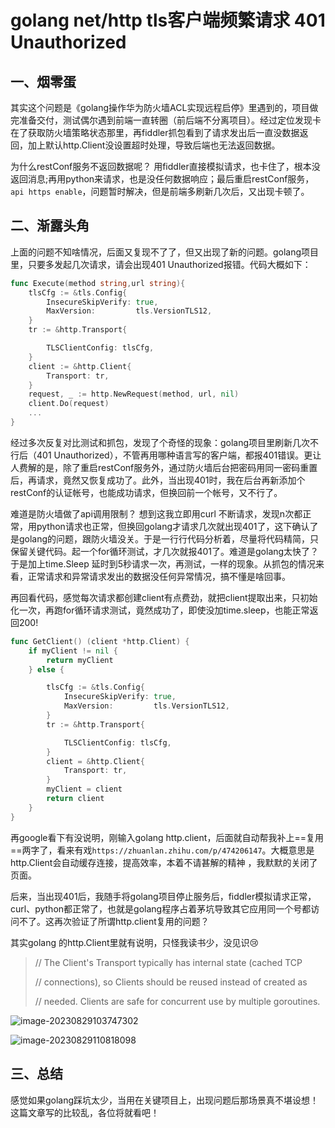 # golang net/http tls客户端频繁请求 401 Unauthorized

## 一、烟零蛋

 其实这个问题是《golang操作华为防火墙ACL实现远程启停》里遇到的，项目做完准备交付，测试偶尔遇到前端一直转圈（前后端不分离项目）。经过定位发现卡在了获取防火墙策略状态那里，再fiddler抓包看到了请求发出后一直没数据返回，加上默认http.Client没设置超时处理，导致后端也无法返回数据。

为什么restConf服务不返回数据呢？ 用fiddler直接模拟请求，也卡住了，根本没返回消息;再用python来请求，也是没任何数据响应；最后重启restConf服务，`api https enable`，问题暂时解决，但是前端多刷新几次后，又出现卡顿了。

<!--more-->

## 二、渐露头角

 上面的问题不知啥情况，后面又复现不了了，但又出现了新的问题。golang项目里，只要多发起几次请求，请会出现401 Unauthorized报错。代码大概如下：

```go
func Execute(method string,url string){
	tlsCfg := &tls.Config{
		InsecureSkipVerify: true,
		MaxVersion:         tls.VersionTLS12,
	}
	tr := &http.Transport{

		TLSClientConfig: tlsCfg,
	}
	client := &http.Client{
		Transport: tr,
	}
	request, _ := http.NewRequest(method, url, nil)
    client.Do(request)
	...
}
```

经过多次反复对比测试和抓包，发现了个奇怪的现象：golang项目里刷新几次不行后（401 Unauthorized），不管再用哪种语言写的客户端，都报401错误。更让人费解的是，除了重启restConf服务外，通过防火墙后台把密码用同一密码重置后，再请求，竟然又恢复成功了。此外，当出现401时，我在后台再新添加个restConf的认证帐号，也能成功请求，但换回前一个帐号，又不行了。

难道是防火墙做了api调用限制？ 想到这我立即用curl 不断请求，发现n次都正常，用python请求也正常，但换回golang才请求几次就出现401了，这下确认了是golang的问题，跟防火墙没关。于是一行行代码分析着，尽量将代码精简，只保留关键代码。起一个for循环测试，才几次就报401了。难道是golang太快了？于是加上time.Sleep 延时到5秒请求一次，再测试，一样的现象。从抓包的情况来看，正常请求和异常请求发出的数据没任何异常情况，搞不懂是啥回事。

再回看代码，感觉每次请求都创建client有点费劲，就把client提取出来，只初始化一次，再跑for循环请求测试，竟然成功了，即使没加time.sleep，也能正常返回200!

```go
func GetClient() (client *http.Client) {
	if myClient != nil {
		return myClient
	} else {

		tlsCfg := &tls.Config{
			InsecureSkipVerify: true,
			MaxVersion:         tls.VersionTLS12,
		}
		tr := &http.Transport{

			TLSClientConfig: tlsCfg,
		}
		client = &http.Client{
			Transport: tr,
		}
		myClient = client
		return client
	}
}
```

再google看下有没说明，刚输入golang http.client，后面就自动帮我补上==复用==两字了，看来有戏`https://zhuanlan.zhihu.com/p/474206147`。大概意思是http.Client会自动缓存连接，提高效率，本着不请甚解的精神 ，我默默的关闭了页面。

后来，当出现401后，我随手将golang项目停止服务后，fiddler模拟请求正常，curl、python都正常了，也就是golang程序占着茅坑导致其它应用同一个号都访问不了。这再次验证了所谓http.client复用的问题？

其实golang 的http.Client里就有说明，只怪我读书少，没见识:cry:

>// The Client's Transport typically has internal state (cached TCP
>
>// connections), so Clients should be reused instead of created as
>
>// needed. Clients are safe for concurrent use by multiple goroutines.
>
>



![image-20230829103747302](http://cdn.qipanet.com/blog/image-20230829110818098.png)

![image-20230829110818098](http://cdn.qipanet.com/blog/image-20230829103747302.png)

## 三、总结 

感觉如果golang踩坑太少，当用在关键项目上，出现问题后那场景真不堪设想！ 这篇文章写的比较乱，各位将就看吧！